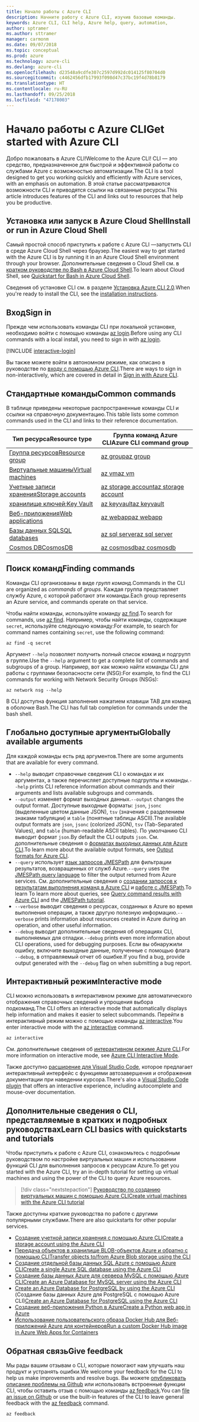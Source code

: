 ```yaml
---
title: Начало работы с Azure CLI
description: Начните работу с Azure CLI, изучив базовые команды.
keywords: Azure CLI, CLI help, Azure help, query, automation,
author: sptramer
ms.author: sttramer
manager: carmonm
ms.date: 09/07/2018
ms.topic: conceptual
ms.prod: azure
ms.technology: azure-cli
ms.devlang: azure-cli
ms.openlocfilehash: d23548a9cdfe307c2597d992dc014125f80704d0
ms.sourcegitcommit: c4462456dfb17993f098d47c37bc19f4d78b8179
ms.translationtype: HT
ms.contentlocale: ru-RU
ms.lasthandoff: 09/25/2018
ms.locfileid: "47178003"
---
```

# <a name="get-started-with-azure-cli"></a><span data-ttu-id="8cbfc-104">Начало работы с Azure CLI</span><span class="sxs-lookup"><span data-stu-id="8cbfc-104">Get started with Azure CLI</span></span>

<span data-ttu-id="8cbfc-105">Добро пожаловать в Azure CLI!</span><span class="sxs-lookup"><span data-stu-id="8cbfc-105">Welcome to the Azure CLI!</span></span> <span data-ttu-id="8cbfc-106">CLI — это средство, предназначенное для быстрой и эффективной работы со службами Azure с возможностью автоматизации.</span><span class="sxs-lookup"><span data-stu-id="8cbfc-106">The CLI is a tool designed to get you working quickly and efficiently with Azure services, with an emphasis on automation.</span></span> <span data-ttu-id="8cbfc-107">В этой статье рассматриваются возможности CLI и приводятся ссылки на связанные ресурсы.</span><span class="sxs-lookup"><span data-stu-id="8cbfc-107">This article introduces features of the CLI and links out to resources that help you be productive.</span></span>

## <a name="install-or-run-in-azure-cloud-shell"></a><span data-ttu-id="8cbfc-108">Установка или запуск в Azure Cloud Shell</span><span class="sxs-lookup"><span data-stu-id="8cbfc-108">Install or run in Azure Cloud Shell</span></span>

<span data-ttu-id="8cbfc-109">Самый простой способ приступить к работе с Azure CLI —запустить CLI в среде Azure Cloud Shell через браузер.</span><span class="sxs-lookup"><span data-stu-id="8cbfc-109">The easiest way to get started with the Azure CLI is by running it in an Azure Cloud Shell environment through your browser.</span></span> <span data-ttu-id="8cbfc-110">Дополнительные сведения о Cloud Shell см. в [кратком руководстве по Bash в Azure Cloud Shell](/azure/cloud-shell/quickstart).</span><span class="sxs-lookup"><span data-stu-id="8cbfc-110">To learn about Cloud Shell, see  [Quickstart for Bash in Azure Cloud Shell](/azure/cloud-shell/quickstart).</span></span>

<span data-ttu-id="8cbfc-111">Сведения об установке CLI см. в разделе [Установка Azure CLI 2.0](install-azure-cli.md).</span><span class="sxs-lookup"><span data-stu-id="8cbfc-111">When you're ready to install the CLI, see the [installation instructions](install-azure-cli.md).</span></span>

## <a name="sign-in"></a><span data-ttu-id="8cbfc-112">Вход</span><span class="sxs-lookup"><span data-stu-id="8cbfc-112">Sign in</span></span>

<span data-ttu-id="8cbfc-113">Прежде чем использовать команды CLI при локальной установке, необходимо войти с помощью команды [az login](/cli/azure/reference-index#az-login).</span><span class="sxs-lookup"><span data-stu-id="8cbfc-113">Before using any CLI commands with a local install, you need to sign in with [az login](/cli/azure/reference-index#az-login).</span></span>

[!INCLUDE [interactive-login](includes/interactive-login.md)]

<span data-ttu-id="8cbfc-114">Вы также можете войти в автономном режиме, как описано в руководстве по [входу с помощью Azure CLI](authenticate-azure-cli.md).</span><span class="sxs-lookup"><span data-stu-id="8cbfc-114">There are ways to sign in non-interactively, which are covered in detail in [Sign in with Azure CLI](authenticate-azure-cli.md).</span></span>

## <a name="common-commands"></a><span data-ttu-id="8cbfc-115">Стандартные команды</span><span class="sxs-lookup"><span data-stu-id="8cbfc-115">Common commands</span></span>

<span data-ttu-id="8cbfc-116">В таблице приведены некоторые распространенные команды CLI и ссылки на справочную документацию.</span><span class="sxs-lookup"><span data-stu-id="8cbfc-116">This table lists some common commands used in the CLI and links to their reference documentation.</span></span>

| <span data-ttu-id="8cbfc-117">Тип ресурса</span><span class="sxs-lookup"><span data-stu-id="8cbfc-117">Resource type</span></span> | <span data-ttu-id="8cbfc-118">Группа команд Azure CLI</span><span class="sxs-lookup"><span data-stu-id="8cbfc-118">Azure CLI command group</span></span> |
|---------------|-------------------------|
| [<span data-ttu-id="8cbfc-119">Группа ресурсов</span><span class="sxs-lookup"><span data-stu-id="8cbfc-119">Resource group</span></span>](/azure/azure-resource-manager/resource-group-overview) | [<span data-ttu-id="8cbfc-120">az group</span><span class="sxs-lookup"><span data-stu-id="8cbfc-120">az group</span></span>](/cli/azure/group) |
| [<span data-ttu-id="8cbfc-121">Виртуальные машины</span><span class="sxs-lookup"><span data-stu-id="8cbfc-121">Virtual machines</span></span>](/azure/virtual-machines) | [<span data-ttu-id="8cbfc-122">az vm</span><span class="sxs-lookup"><span data-stu-id="8cbfc-122">az vm</span></span>](/cli/azure/vm) |
| [<span data-ttu-id="8cbfc-123">Учетные записи хранения</span><span class="sxs-lookup"><span data-stu-id="8cbfc-123">Storage accounts</span></span>](/azure/storage/common/storage-introduction) | [<span data-ttu-id="8cbfc-124">az storage account</span><span class="sxs-lookup"><span data-stu-id="8cbfc-124">az storage account</span></span>](/cli/azure/storage/account) |
| [<span data-ttu-id="8cbfc-125">хранилище ключей;</span><span class="sxs-lookup"><span data-stu-id="8cbfc-125">Key Vault</span></span>](/azure/key-vault/key-vault-whatis) | [<span data-ttu-id="8cbfc-126">az keyvault</span><span class="sxs-lookup"><span data-stu-id="8cbfc-126">az keyvault</span></span>](/cli/azure/keyvault) |
| [<span data-ttu-id="8cbfc-127">Веб-приложения</span><span class="sxs-lookup"><span data-stu-id="8cbfc-127">Web applications</span></span>](/azure/app-service) | [<span data-ttu-id="8cbfc-128">az webapp</span><span class="sxs-lookup"><span data-stu-id="8cbfc-128">az webapp</span></span>](/cli/azure/webapp) |
| [<span data-ttu-id="8cbfc-129">Базы данных SQL</span><span class="sxs-lookup"><span data-stu-id="8cbfc-129">SQL databases</span></span>](/azure/sql-database) | [<span data-ttu-id="8cbfc-130">az sql server</span><span class="sxs-lookup"><span data-stu-id="8cbfc-130">az sql server</span></span>](/cli/azure/sql/server) |
| [<span data-ttu-id="8cbfc-131">Cosmos DB</span><span class="sxs-lookup"><span data-stu-id="8cbfc-131">CosmosDB</span></span>](/azure/cosmos-db) | [<span data-ttu-id="8cbfc-132">az cosmosdb</span><span class="sxs-lookup"><span data-stu-id="8cbfc-132">az cosmosdb</span></span>](/cli/azure/cosmosdb) |

## <a name="finding-commands"></a><span data-ttu-id="8cbfc-133">Поиск команд</span><span class="sxs-lookup"><span data-stu-id="8cbfc-133">Finding commands</span></span>

<span data-ttu-id="8cbfc-134">Команды CLI организованы в виде _групп_ _команд_.</span><span class="sxs-lookup"><span data-stu-id="8cbfc-134">Commands in the CLI are organized as _commands_ of _groups_.</span></span> <span data-ttu-id="8cbfc-135">Каждая группа представляет службу Azure, с которой работают эти команды.</span><span class="sxs-lookup"><span data-stu-id="8cbfc-135">Each group represents an Azure service, and commands operate on that service.</span></span>

<span data-ttu-id="8cbfc-136">Чтобы найти команды, используйте команду [az find](/cli/azure/reference-index#az-find).</span><span class="sxs-lookup"><span data-stu-id="8cbfc-136">To search for commands, use [az find](/cli/azure/reference-index#az-find).</span></span> <span data-ttu-id="8cbfc-137">Например, чтобы найти команды, содержащие `secret`, используйте следующую команду:</span><span class="sxs-lookup"><span data-stu-id="8cbfc-137">For example, to search for command names containing `secret`, use the following command:</span></span>

```azurecli-interactive
az find -q secret
```

<span data-ttu-id="8cbfc-138">Аргумент `--help` позволяет получить полный список команд и подгрупп в группе.</span><span class="sxs-lookup"><span data-stu-id="8cbfc-138">Use the `--help` argument to get a complete list of commands and subgroups of a group.</span></span> <span data-ttu-id="8cbfc-139">Например, вот как можно найти команды CLI для работы с группами безопасности сети (NSG):</span><span class="sxs-lookup"><span data-stu-id="8cbfc-139">For example, to find the CLI commands for working with Network Security Groups (NSGs):</span></span>

```azurecli-interactive
az network nsg --help
```

<span data-ttu-id="8cbfc-140">В CLI доступна функция заполнения нажатием клавиши TAB для команд в оболочке Bash.</span><span class="sxs-lookup"><span data-stu-id="8cbfc-140">The CLI has full tab completion for commands under the bash shell.</span></span>

## <a name="globally-available-arguments"></a><span data-ttu-id="8cbfc-141">Глобально доступные аргументы</span><span class="sxs-lookup"><span data-stu-id="8cbfc-141">Globally available arguments</span></span>

<span data-ttu-id="8cbfc-142">Для каждой команды есть ряд аргументов.</span><span class="sxs-lookup"><span data-stu-id="8cbfc-142">There are some arguments that are available for every command.</span></span>

* <span data-ttu-id="8cbfc-143">`--help` выводит справочные сведения CLI о командах и их аргументах, а также перечисляет доступные подгруппы и команды.</span><span class="sxs-lookup"><span data-stu-id="8cbfc-143">`--help` prints CLI reference information about commands and their arguments and lists available subgroups and commands.</span></span>
* <span data-ttu-id="8cbfc-144">`--output` изменяет формат выходных данных.</span><span class="sxs-lookup"><span data-stu-id="8cbfc-144">`--output` changes the output format.</span></span> <span data-ttu-id="8cbfc-145">Доступные выходные форматы: `json`, `jsonc` (выделенные цветом данные JSON), `tsv` (значения с разделением знаками табуляции) и `table` (понятные таблицы ASCII).</span><span class="sxs-lookup"><span data-stu-id="8cbfc-145">The available output formats are `json`, `jsonc` (colorized JSON), `tsv` (Tab-Separated Values), and `table` (human-readable ASCII tables).</span></span> <span data-ttu-id="8cbfc-146">По умолчанию CLI выводит формат `json`.</span><span class="sxs-lookup"><span data-stu-id="8cbfc-146">By default the CLI outputs `json`.</span></span> <span data-ttu-id="8cbfc-147">См. дополнительные сведения о [форматах выходных данных для Azure CLI](format-output-azure-cli.md).</span><span class="sxs-lookup"><span data-stu-id="8cbfc-147">To learn more about the available output formats, see [Output formats for Azure CLI](format-output-azure-cli.md).</span></span>
* <span data-ttu-id="8cbfc-148">`--query` использует [язык запросов JMESPath](http://jmespath.org/) для фильтрации результатов, возвращенных от служб Azure.</span><span class="sxs-lookup"><span data-stu-id="8cbfc-148">`--query` uses the [JMESPath query language](http://jmespath.org/) to filter the output returned from Azure services.</span></span> <span data-ttu-id="8cbfc-149">См. дополнительные сведения о [создании запросов к результатам выполнения команд в Azure CLI](query-azure-cli.md) и [работе с JMESPath](http://jmespath.org/tutorial.html).</span><span class="sxs-lookup"><span data-stu-id="8cbfc-149">To learn To learn more about queries, see [Query command results with Azure CLI](query-azure-cli.md) and the [JMESPath tutorial](http://jmespath.org/tutorial.html).</span></span>
* <span data-ttu-id="8cbfc-150">`--verbose` выводит сведения о ресурсах, созданных в Azure во время выполнения операции, а также другую полезную информацию.</span><span class="sxs-lookup"><span data-stu-id="8cbfc-150">`--verbose` prints information about resources created in Azure during an operation, and other useful information.</span></span>
* <span data-ttu-id="8cbfc-151">`--debug` выводит дополнительные сведения об операциях CLI, выполняемых для отладки.</span><span class="sxs-lookup"><span data-stu-id="8cbfc-151">`--debug` prints even more information about CLI operations, used for debugging purposes.</span></span> <span data-ttu-id="8cbfc-152">Если вы обнаружили ошибку, включите выходные данные, полученные с помощью флага `--debug`, в отправляемый отчет об ошибке.</span><span class="sxs-lookup"><span data-stu-id="8cbfc-152">If you find a bug, provide output generated with the `--debug` flag on when submitting a bug report.</span></span>

## <a name="interactive-mode"></a><span data-ttu-id="8cbfc-153">Интерактивный режим</span><span class="sxs-lookup"><span data-stu-id="8cbfc-153">Interactive mode</span></span>

<span data-ttu-id="8cbfc-154">CLI можно использовать в интерактивном режиме для автоматического отображения справочных сведений и упрощения выбора подкоманд.</span><span class="sxs-lookup"><span data-stu-id="8cbfc-154">The CLI offers an interactive mode that automatically displays help information and makes it easier to select subcommands.</span></span> <span data-ttu-id="8cbfc-155">Перейти в интерактивный режим можно с помощью команды [az interactive](/cli/azure/reference-index#az-interactive).</span><span class="sxs-lookup"><span data-stu-id="8cbfc-155">You enter interactive mode with the [az interactive](/cli/azure/reference-index#az-interactive) command.</span></span>

```azurecli-interactive
az interactive
```

<span data-ttu-id="8cbfc-156">См. дополнительные сведения об [интерактивном режиме Azure CLI](interactive-azure-cli.md).</span><span class="sxs-lookup"><span data-stu-id="8cbfc-156">For more information on interactive mode, see [Azure CLI Interactive Mode](interactive-azure-cli.md).</span></span>

<span data-ttu-id="8cbfc-157">Также доступно [расширение для Visual Studio Code](https://marketplace.visualstudio.com/items?itemName=ms-vscode.azurecli), которое предлагает интерактивный интерфейс с функциями автозавершения и отображения документации при наведении курсора.</span><span class="sxs-lookup"><span data-stu-id="8cbfc-157">There's also a [Visual Studio Code plugin](https://marketplace.visualstudio.com/items?itemName=ms-vscode.azurecli) that offers an interactive experience, including autocomplete and mouse-over documentation.</span></span>

## <a name="learn-cli-basics-with-quickstarts-and-tutorials"></a><span data-ttu-id="8cbfc-158">Дополнительные сведения о CLI, представляемые в кратких и подробных руководствах</span><span class="sxs-lookup"><span data-stu-id="8cbfc-158">Learn CLI basics with quickstarts and tutorials</span></span>

<span data-ttu-id="8cbfc-159">Чтобы приступить к работе с Azure CLI, ознакомьтесь с подробным руководством по настройке виртуальных машин и использовании функций CLI для выполнения запросов к ресурсам Azure.</span><span class="sxs-lookup"><span data-stu-id="8cbfc-159">To get you started with the Azure CLI, try an in-depth tutorial for setting up virtual machines and using the power of the CLI to query Azure resources.</span></span>

> [!div class="nextstepaction"]
> [<span data-ttu-id="8cbfc-160">Руководство по созданию виртуальных машин с помощью Azure CLI</span><span class="sxs-lookup"><span data-stu-id="8cbfc-160">Create virtual machines with the Azure CLI tutorial</span></span>](azure-cli-vm-tutorial.yml)

<span data-ttu-id="8cbfc-161">Также доступны краткие руководства по работе с другими популярными службами.</span><span class="sxs-lookup"><span data-stu-id="8cbfc-161">There are also quickstarts for other popular services.</span></span>

* [<span data-ttu-id="8cbfc-162">Создание учетной записи хранения с помощью Azure CLI</span><span class="sxs-lookup"><span data-stu-id="8cbfc-162">Create a storage account using the Azure CLI</span></span>](/azure/storage/common/storage-quickstart-create-storage-account-cli)
* [<span data-ttu-id="8cbfc-163">Передача объектов в хранилище BLOB-объектов Azure и обратно с помощью CLI</span><span class="sxs-lookup"><span data-stu-id="8cbfc-163">Transfer objects to/from Azure Blob storage using the CLI</span></span>](/azure/storage/blobs/storage-quickstart-blobs-cli)
* [<span data-ttu-id="8cbfc-164">Создание отдельной базы данных SQL Azure с помощью Azure CLI</span><span class="sxs-lookup"><span data-stu-id="8cbfc-164">Create a single Azure SQL database using the Azure CLI</span></span>](/azure/sql-database/sql-database-get-started-cli)
* [<span data-ttu-id="8cbfc-165">Создание базы данных Azure для сервера MySQL с помощью Azure CLI</span><span class="sxs-lookup"><span data-stu-id="8cbfc-165">Create an Azure Database for MySQL server using the Azure CLI</span></span>](/azure/mysql/quickstart-create-mysql-server-database-using-azure-cli)
* <span data-ttu-id="8cbfc-166">[Create an Azure Database for PostgreSQL by using the Azure CLI](/azure/postgresql/quickstart-create-server-database-azure-cli) (Создание базы данных Azure для PostgreSQL с помощью Azure CLI)</span><span class="sxs-lookup"><span data-stu-id="8cbfc-166">[Create an Azure Database for PostgreSQL using the Azure CLI](/azure/postgresql/quickstart-create-server-database-azure-cli)</span></span>
* [<span data-ttu-id="8cbfc-167">Создание веб-приложения Python в Azure</span><span class="sxs-lookup"><span data-stu-id="8cbfc-167">Create a Python web app in Azure</span></span>](/azure/app-service/app-service-web-get-started-python)
* [<span data-ttu-id="8cbfc-168">Использование пользовательского образа Docker Hub для Веб-приложений Azure для контейнеров</span><span class="sxs-lookup"><span data-stu-id="8cbfc-168">Run a custom Docker Hub image in Azure Web Apps for Containers</span></span>](/azure/app-service/containers/quickstart-custom-docker-image)

## <a name="give-feedback"></a><span data-ttu-id="8cbfc-169">Обратная связь</span><span class="sxs-lookup"><span data-stu-id="8cbfc-169">Give feedback</span></span>

<span data-ttu-id="8cbfc-170">Мы рады вашим отзывам о CLI, которые помогают нам улучшать наш продукт и устранять ошибки.</span><span class="sxs-lookup"><span data-stu-id="8cbfc-170">We welcome your feedback for the CLI to help us make improvements and resolve bugs.</span></span> <span data-ttu-id="8cbfc-171">Вы можете [опубликовать описание проблемы на Github](https://github.com/azure/azure-cli/issues) или использовать встроенные функции CLI, чтобы оставить отзыв с помощью команды [az feedback](/cli/azure/reference-index#az-feedback).</span><span class="sxs-lookup"><span data-stu-id="8cbfc-171">You can [file an issue on Github](https://github.com/azure/azure-cli/issues) or use the built-in features of the CLI to leave general feedback with the [az feedback](/cli/azure/reference-index#az-feedback) command.</span></span>

```azurecli-interactive
az feedback
```
